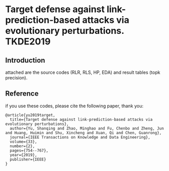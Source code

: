 # Target defense against link-prediction-based attacks via evolutionary perturbations. TKDE2019
## Introduction
attached are the source codes (RLR, RLS, HP, EDA) and result tables (topk precision). 
## Reference
if you use these codes, please cite the following paper, thank you:

```
@article{yu2019target,
  title={Target defense against link-prediction-based attacks via evolutionary perturbations},
  author={Yu, Shanqing and Zhao, Minghao and Fu, Chenbo and Zheng, Jun and Huang, Huimin and Shu, Xincheng and Xuan, Qi and Chen, Guanrong},
  journal={IEEE Transactions on Knowledge and Data Engineering},
  volume={33},
  number={2},
  pages={754--767},
  year={2019},
  publisher={IEEE}
} 
```
